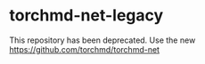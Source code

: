 # torchmd-net-legacy

This repository has been deprecated. Use the new https://github.com/torchmd/torchmd-net

